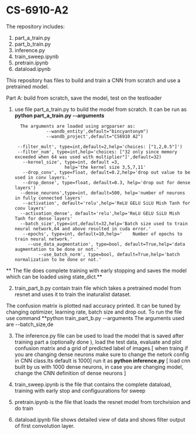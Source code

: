 # CS-6910-A2

The repository includes:

1. part_a_train.py
2. part_b_train.py
3. inference.py
4. train_sweep.ipynb
5. pretrain.ipynb
6. dataload.ipynb
   

This repository has files to build and train a CNN from scratch and use a pretrained model.


Part A: build from scratch, save the model, test on the testloader 
1. use file part_a_train.py to build the model from scratch.
It can be run as **python part_a_train.py --arguments**

         The arguments are loaded using argparser as:
                   --wandb_entity',default="bincyantonym")
                   --wandb_project',default="CS6910 A2")
         
        --filter_mult', type=int,default=2,help='choices: ["1,2,0.5"]')
        --filter_num', type=int,help='choices: ["32 only since memory exceeded when 64 was used with multiplier"]',default=32)
          --kernel_size', type=int, default =3,
                          help='the kernel size 3,5,7,11'
          --drop_conv', type=float, default=0.2,help='drop out value to be used in conv layers.'
          --drop_dense', type=float, default=0.3, help='drop out for dense layers')
         --dense_neurons',type=int, default=500, help='number of neurons in fully connected layers'
          --activation', default='relu',help='ReLU GELU SiLU Mish Tanh for conv layers'
         --activation_dense', default='relu',help='ReLU GELU SiLU Mish Tanh for dense layers'
         --batch_size',type=int,default=32,help='Batch size used to train neural network,64 and above resulted in cuda error.'
          --epochs', type=int, default=10,help='	Number of epochs to train neural network.'
            --use_data_augmentation', type=bool, default=True,help='data augmentation to be done or not.'
                --use_batch_norm', type=bool, default=True,help='batch normalization to be done or not.'
          
 ** The file does complete training with early stopping and saves the model which can be loaded using state_dict.**

   2. train_part_b.py contain train file which takes a pretrained model from resnet and uses it to train the inaturalist dataset.
     
   The confusion matrix is plotted nad accuracy printed. It can be tuned by changing optimizer, learning rate, batch size and drop out.
   To run the file use command **python train_part_b.py --arguments
   The arguments used are --batch_size,de

  3. The inference.py file can be used to load the model that is saved after training part a (optionally done ), load the test data, evaluate and plot confusion matrix and a grid of predicted label of images.[ when traing if you are changing dense neurons make sure to change the netork config in CNN class.Its default is 1000]
      run it as **python inference.py** [ load cnn built by us with 1000 dense neurons, in case you are changing model, change the CNN definition of dense neurons ]
 
     
  5. train_sweep.ipynb is the file that contains the complete dataload, training with early stop and configuurations for sweep
  6. pretrain.ipynb is the file that loads the resnet model from torchvision and do train
  7. dataload.ipynb file shows detailed view of data and shows filter output of first convolution layer.

  
  

  





